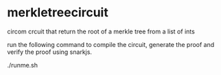# merkletreecircuit
circom crcuit that return the root of a merkle tree from a list of ints

run the following command to compile the circuit, generate the proof and verify the proof using snarkjs.

./runme.sh
